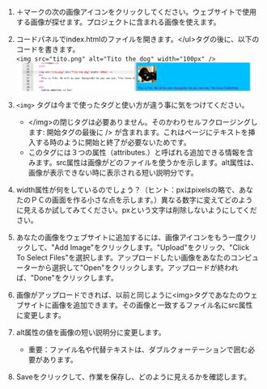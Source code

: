 1. ＋マークの次の画像アイコンをクリックしてください。ウェブサイトで使用する画像が探せます。プロジェクトに含まれる画像を使えます。

2. コードパネルでindex.htmlのファイルを開きます。&lt;/ul&gt;タグの後に、以下のコードを書きます。  
   `<img src="tito.png" alt="Tito the dog" width="100px" />`![](assets/ImgTito2.png)

3. `<img>` タグは今まで使ったタグと使い方が違う事に気をつけてください。

   * &lt;/img&gt;の閉じタグは必要ありません。そのかわりセルフクロージングします: 開始タグの最後に /&gt; が含まれます。これはページにテキストを挿入する時のように開始と終了が必要ないためです。
   * このタグには３つの属性（attributes.）と呼ばれる追加できる情報を含みます。src属性は画像がどのファイルを使うかを示します。alt属性は、画像が表示できない時に表示される短い説明分です。

4. width属性が何をしているのでしょう？（ヒント：pxはpixelsの略で、あなたのＰＣの画面を作る小さな点を示します。）異なる数字に変えてどのように見えるか試してみてください。pxという文字は削除しないようにしてください。

5. あなたの画像をウェブサイトに追加するには、画像アイコンをもう一度クリックして、"Add Image"をクリックします。"Upload"をクリック、"Click To Select Files"を選択します。アップロードしたい画像をあなたのコンピューターから選択して"Open"をクリックします。アップロードが終われば、"Done"をクリックします。

6. 画像がアップロードできれば、以前と同じように&lt;img&gt;タグであなたのウェブサイトに画像を追加できます。その画像と一致するファイル名にsrc属性に変更します。

7. alt属性の値を画像の短い説明分に変更します。

   * 重要：ファイル名や代替テキストは、ダブルクォーテーションで囲む必要があります。

8. Saveをクリックして、作業を保存し、どのように見えるかを確認します。




